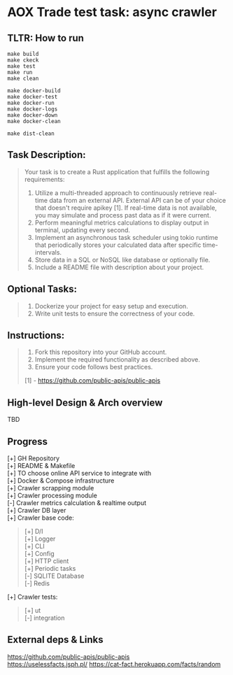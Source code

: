 AOX Trade test task: async crawler
==================================

TLTR: How to run
----------------

    make build
    make ckeck
    make test
    make run
    make clean

    make docker-build
    make docker-test
    make docker-run
    make docker-logs
    make docker-down
    make docker-clean

    make dist-clean


Task Description:
-----------------
> Your task is to create a Rust application that fulfills the following requirements:
> 
> 1. Utilize a multi-threaded approach to continuously retrieve real-time data from an external API. External API can be of your choice that doesn't require apikey [1]. 
>    If real-time data is not available, you may simulate and process past data as if it were current.
> 2. Perform meaningful metrics calculations to display output in terminal, updating every second.
> 3. Implement an asynchronous task scheduler using tokio runtime that periodically stores your calculated data after specific time-intervals.
> 4. Store data in a SQL or NoSQL like database or optionally file.
> 5. Include a README file with description about your project.

Optional Tasks:
---------------
> 1. Dockerize your project for easy setup and execution.
> 2. Write unit tests to ensure the correctness of your code.

Instructions:
-------------
> 1. Fork this repository into your GitHub account.
> 2. Implement the required functionality as described above.
> 3. Ensure your code follows best practices.
>
> [1] - https://github.com/public-apis/public-apis

High-level Design & Arch overview
---------------------------------

TBD

Progress
--------
[+] GH Repository  
[+] README & Makefile  
[+] TO choose online API service to integrate with  
[+] Docker & Compose infrastructure  
[+] Crawler scrapping module   
[+] Crawler processing module   
[-] Crawler metrics calculation & realtime output  
[+] Crawler DB layer  
[+] Crawler base code:  
>    [+] D/I  
>    [+] Logger  
>    [+] CLI  
>    [+] Config  
>    [+] HTTP client  
>    [+] Periodic tasks  
>    [-] SQLITE Database  
>    [-] Redis  

[+] Crawler tests:  
>    [+] ut  
>    [-] integration    

External deps & Links
---------------------

https://github.com/public-apis/public-apis  
https://uselessfacts.jsph.pl/
https://cat-fact.herokuapp.com/facts/random  
